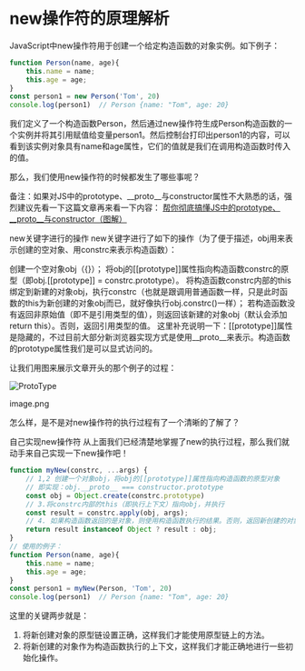 # new操作符的原理解析

JavaScript中new操作符用于创建一个给定构造函数的对象实例。如下例子：
```js
function Person(name, age){
	this.name = name;
	this.age = age;
}
const person1 = new Person('Tom', 20)
console.log(person1)  // Person {name: "Tom", age: 20}
```
我们定义了一个构造函数Person，然后通过new操作符生成Person构造函数的一个实例并将其引用赋值给变量person1。然后控制台打印出person1的内容，可以看到该实例对象具有name和age属性，它们的值就是我们在调用构造函数时传入的值。

那么，我们使用new操作符的时候都发生了哪些事呢？

备注：如果对JS中的prototype、__proto__与constructor属性不大熟悉的话，强烈建议先看一下这篇文章再来看一下内容：
[帮你彻底搞懂JS中的prototype、__proto__与constructor（图解）](./ProtoTypeAndproto)

new关键字进行的操作
new关键字进行了如下的操作（为了便于描述，obj用来表示创建的空对象、用constrc来表示构造函数）：

创建一个空对象obj（{}）；
将obj的[[prototype]]属性指向构造函数constrc的原型（即obj.[[prototype]] = constrc.prototype）。
将构造函数constrc内部的this绑定到新建的对象obj，执行constrc（也就是跟调用普通函数一样，只是此时函数的this为新创建的对象obj而已，就好像执行obj.constrc()一样）；
若构造函数没有返回非原始值（即不是引用类型的值），则返回该新建的对象obj（默认会添加return this）。否则，返回引用类型的值。
这里补充说明一下：[[prototype]]属性是隐藏的，不过目前大部分新浏览器实现方式是使用__proto__来表示。构造函数的prototype属性我们是可以显式访问的。



让我们用图来展示文章开头的那个例子的过程：

<img :src="$withBase('/images/JS/es/zNewBymeNew.png')" alt='ProtoType'>

image.png

怎么样，是不是对new操作符的执行过程有了一个清晰的了解了？

自己实现new操作符
从上面我们已经清楚地掌握了new的执行过程，那么我们就动手来自己实现一下new操作吧！

```js
function myNew(constrc, ...args) {
	// 1,2 创建一个对象obj，将obj的[[prototype]]属性指向构造函数的原型对象
	// 即实现：obj.__proto__ === constructor.prototype
	const obj = Object.create(constrc.prototype)
	// 3.将constrc内部的this（即执行上下文）指向obj，并执行
	const result = constrc.apply(obj, args); 
	// 4. 如果构造函数返回的是对象，则使用构造函数执行的结果。否则，返回新创建的对象
	return result instanceof Object ? result : obj; 
}
// 使用的例子：
function Person(name, age){
	this.name = name;
	this.age = age;
}
const person1 = myNew(Person, 'Tom', 20)
console.log(person1)  // Person {name: "Tom", age: 20}
```

这里的关键两步就是：

1. 将新创建对象的原型链设置正确，这样我们才能使用原型链上的方法。
2. 将新创建的对象作为构造函数执行的上下文，这样我们才能正确地进行一些初始化操作。